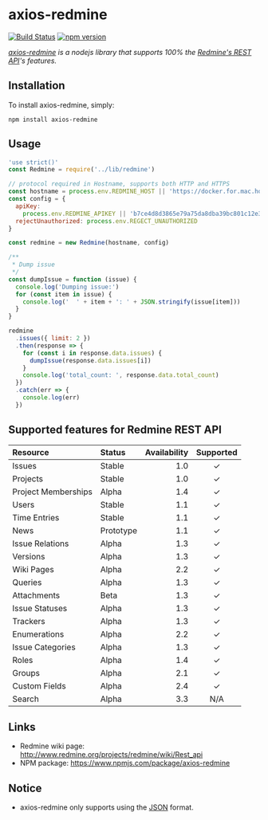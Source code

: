 axios-redmine
============

[![Build Status](https://travis-ci.org/lupinthe14th/axios-redmine.svg?branch=master)](https://travis-ci.org/lupinthe14th/axios-redmine)
[![npm version](https://img.shields.io/npm/v/axios-redmine.svg?style=flat)](https://www.npmjs.com/package/axios-redmine)

*[axios-redmine](https://github.com/lupinthe14th/axios-redmine) is a nodejs library that supports 100% the [Redmine's REST API](http://www.redmine.org/projects/redmine/wiki/Rest_api)'s features.*

## Installation

To install axios-redmine, simply:

```shell
npm install axios-redmine
```

## Usage

```js
'use strict()'
const Redmine = require('../lib/redmine')

// protocol required in Hostname, supports both HTTP and HTTPS
const hostname = process.env.REDMINE_HOST || 'https://docker.for.mac.host.internal'
const config = {
  apiKey:
    process.env.REDMINE_APIKEY || 'b7ce4d8d3865e79a75da8dba39bc801c12e36488',
  rejectUnauthorized: process.env.REGECT_UNAUTHORIZED
}

const redmine = new Redmine(hostname, config)

/**
 * Dump issue
 */
const dumpIssue = function (issue) {
  console.log('Dumping issue:')
  for (const item in issue) {
    console.log('  ' + item + ': ' + JSON.stringify(issue[item]))
  }
}

redmine
  .issues({ limit: 2 })
  .then(response => {
    for (const i in response.data.issues) {
      dumpIssue(response.data.issues[i])
    }
    console.log('total_count: ', response.data.total_count)
  })
  .catch(err => {
    console.log(err)
  })
```

## Supported features for Redmine REST API

| Resource            | Status    | Availability | Supported |
|:--------------------|:----------|-------------:|:---------:|
| Issues              | Stable    |          1.0 |     ✓     |
| Projects            | Stable    |          1.0 |     ✓     |
| Project Memberships | Alpha     |          1.4 |     ✓     |
| Users               | Stable    |          1.1 |     ✓     |
| Time Entries        | Stable    |          1.1 |     ✓     |
| News                | Prototype |          1.1 |     ✓     |
| Issue Relations     | Alpha     |          1.3 |     ✓     |
| Versions            | Alpha     |          1.3 |     ✓     |
| Wiki Pages          | Alpha     |          2.2 |     ✓     |
| Queries             | Alpha     |          1.3 |     ✓     |
| Attachments         | Beta      |          1.3 |     ✓     |
| Issue Statuses      | Alpha     |          1.3 |     ✓     |
| Trackers            | Alpha     |          1.3 |     ✓     |
| Enumerations        | Alpha     |          2.2 |     ✓     |
| Issue Categories    | Alpha     |          1.3 |     ✓     |
| Roles               | Alpha     |          1.4 |     ✓     |
| Groups              | Alpha     |          2.1 |     ✓     |
| Custom Fields       | Alpha     |          2.4 |     ✓     |
| Search              | Alpha     |          3.3 |    N/A    |

## Links

* Redmine wiki page: http://www.redmine.org/projects/redmine/wiki/Rest_api
* NPM package: https://www.npmjs.com/package/axios-redmine


## Notice
+ axios-redmine only supports using the [JSON](http://en.wikipedia.org/wiki/JSON) format.
